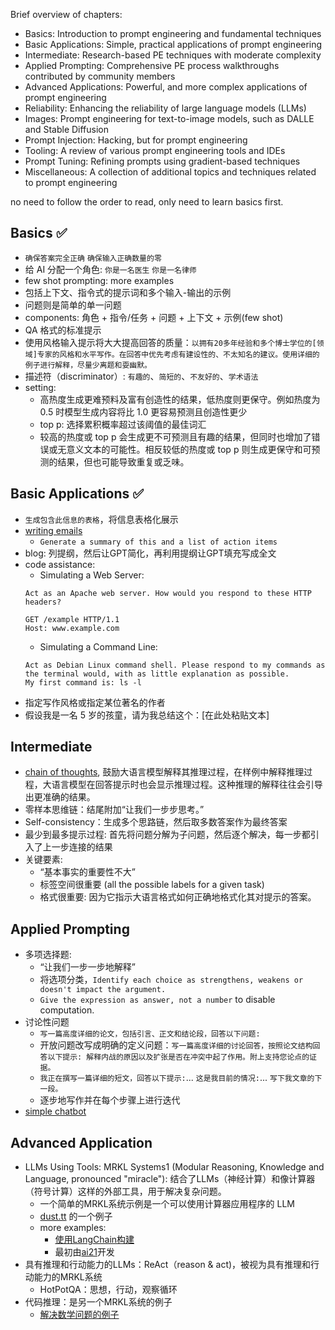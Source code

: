 Brief overview of chapters:

- Basics: Introduction to prompt engineering and fundamental techniques
- Basic Applications: Simple, practical applications of prompt engineering
- Intermediate: Research-based PE techniques with moderate complexity
- Applied Prompting: Comprehensive PE process walkthroughs contributed by community members
- Advanced Applications: Powerful, and more complex applications of prompt engineering
- Reliability: Enhancing the reliability of large language models (LLMs)
- Images: Prompt engineering for text-to-image models, such as DALLE and Stable Diffusion
- Prompt Injection: Hacking, but for prompt engineering
- Tooling: A review of various prompt engineering tools and IDEs
- Prompt Tuning: Refining prompts using gradient-based techniques
- Miscellaneous: A collection of additional topics and techniques related to prompt engineering

no need to follow the order to read, only need to learn basics first.

## Basics ✅

- `确保答案完全正确` `确保输入正确数量的零`
- 给 AI 分配一个角色: `你是一名医生` `你是一名律师`
- few shot prompting: more examples
- 包括上下文、指令式的提示词和多个输入-输出的示例
- 问题则是简单的单一问题
- components: 角色 + 指令/任务 + 问题 + 上下文 + 示例(few shot)
- QA 格式的标准提示
- 使用风格输入提示将大大提高回答的质量：`以拥有20多年经验和多个博士学位的[领域]专家的风格和水平写作。在回答中优先考虑有建设性的、不太知名的建议。使用详细的例子进行解释，尽量少离题和耍幽默。`
- 描述符（discriminator）: `有趣的`、`简短的`、`不友好的`、`学术语法`
- setting:
  - 高热度生成更难预料及富有创造性的结果，低热度则更保守。例如热度为 0.5 时模型生成内容将比 1.0 更容易预测且创造性更少
  - top p: 选择累积概率超过该阈值的最佳词汇
  - 较高的热度或 top p 会生成更不可预测且有趣的结果，但同时也增加了错误或无意义文本的可能性。相反较低的热度或 top p 则生成更保守和可预测的结果，但也可能导致重复或乏味。

## Basic Applications ✅

- `生成包含此信息的表格`，将信息表格化展示
- [writing emails](https://learnprompting.org/docs/basic_applications/writing_emails)
  - `Generate a summary of this and a list of action items`
- blog: 列提纲，然后让GPT简化，再利用提纲让GPT填充写成全文
- code assistance:
  - Simulating a Web Server:
  ```
  Act as an Apache web server. How would you respond to these HTTP headers?

  GET /example HTTP/1.1
  Host: www.example.com
  ```
  - Simulating a Command Line:
  ```
  Act as Debian Linux command shell. Please respond to my commands as the terminal would, with as little explanation as possible.
  My first command is: ls -l
  ```
- 指定写作风格或指定某位著名的作者
- 假设我是一名 5 岁的孩童，请为我总结这个：[在此处粘贴文本]

## Intermediate

- [chain of thoughts](https://learnprompting.org/zh-Hans/docs/intermediate/chain_of_thought), 鼓励大语言模型解释其推理过程，在样例中解释推理过程，大语言模型在回答提示时也会显示推理过程。这种推理的解释往往会引导出更准确的结果。
- 零样本思维链：结尾附加“让我们一步步思考。”
- Self-consistency：生成多个思路链，然后取多数答案作为最终答案
- 最少到最多提示过程: 首先将问题分解为子问题，然后逐个解决，每一步都引入了上一步连接的结果
- 关键要素:
  - “基本事实的重要性不大”
  - 标签空间很重要 (all the possible labels for a given task)
  - 格式很重要: 因为它指示大语言格式如何正确地格式化其对提示的答案。

## Applied Prompting
- 多项选择题:
  - “让我们一步一步地解释”
  - 将选项分类，`Identify each choice as strengthens, weakens or doesn't impact the argument.`
  - `Give the expression as answer, not a number` to disable computation.
- 讨论性问题
  - `写一篇高度详细的论文，包括引言、正文和结论段，回答以下问题:`
  - 开放问题改写成明确的定义问题：`写一篇高度详细的讨论回答，按照论文结构回答以下提示: 解释内战的原因以及扩张是否在冲突中起了作用。附上支持您论点的证据。`
  - `我正在撰写一篇详细的短文，回答以下提示:`... `这是我目前的情况:`... `写下我文章的下一段。`
  - 逐步地写作并在每个步骤上进行迭代
- [simple chatbot](https://gist.github.com/jayo78/79d8834e6e31bf942c7b604e1611b68d)

## Advanced Application
- LLMs Using Tools: MRKL Systems1 (Modular Reasoning, Knowledge and Language, pronounced "miracle"): 结合了LLMs（神经计算）和像计算器（符号计算）这样的外部工具，用于解决复杂问题。
  - 一个简单的MRKL系统示例是一个可以使用计算器应用程序的 LLM
  - [dust.tt](https://dust.tt/w/ddebdfcdde/a/98bdd65cb7) 的一个例子
  - more examples:
    - [使用LangChain构建](https://api.python.langchain.com/en/latest/modules/agents.html#langchain.agents.MRKLChain)
    - 最初由[ai21](https://www.ai21.com/)开发
- 具有推理和行动能力的LLMs：ReAct（reason & act)，被视为具有推理和行动能力的MRKL系统
  - HotPotQA：思想，行动，观察循环
- 代码推理：是另一个MRKL系统的例子
  - [解决数学问题的例子](https://github.com/trigaten/Learn_Prompting/blob/main/docs/code_examples/PAL.ipynb)
